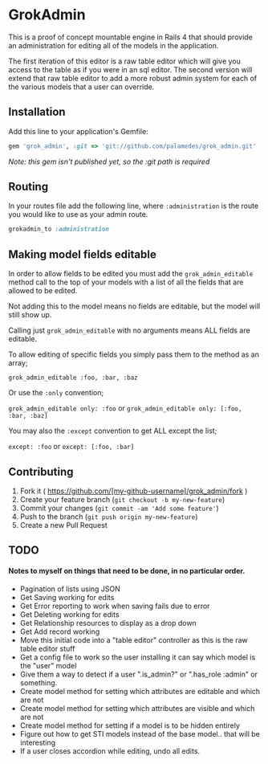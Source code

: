 # GrokAdmin

This is a proof of concept mountable engine in Rails 4 that should provide an administration for editing all of the models in the application. 

The first iteration of this editor is a raw table editor which will give you access to the table as if you were in an sql editor.
The second version will extend that raw table editor to add a more robust admin system for each of the various models that a user can override.

## Installation

Add this line to your application's Gemfile:

```ruby
gem 'grok_admin', :git => 'git://github.com/palamedes/grok_admin.git'
```

_Note: this gem isn't published yet, so the :git path is required_

## Routing

In your routes file add the following line, where `:administration` is the route you would like to use as your admin route.

```ruby
grokadmin_to :administration
```

## Making model fields editable

In order to allow fields to be edited you must add the `grok_admin_editable` method call to the top of your models with a list of all the fields that are allowed to be edited.

Not adding this to the model means no fields are editable, but the model will still show up.

Calling just `grok_admin_editable` with no arguments means ALL fields are editable.

To allow editing of specific fields you simply pass them to the method as an array;

```grok_admin_editable :foo, :bar, :baz```

Or use the `:only` convention;

```grok_admin_editable only: :foo```
or
```grok_admin_editable only: [:foo, :bar, :baz]```

You may also the `:except` convention to get ALL except the list;

```except: :foo```
or 
```except: [:foo, :bar]```


## Contributing

1. Fork it ( https://github.com/[my-github-username]/grok_admin/fork )
2. Create your feature branch (`git checkout -b my-new-feature`)
3. Commit your changes (`git commit -am 'Add some feature'`)
4. Push to the branch (`git push origin my-new-feature`)
5. Create a new Pull Request


## TODO
#### Notes to myself on things that need to be done, in no particular order.

  * Pagination of lists using JSON
  * Get Saving working for edits
  * Get Error reporting to work when saving fails due to error
  * Get Deleting working for edits
  * Get Relationship resources to display as a drop down
  * Get Add record working
  * Move this initial code into a "table editor" controller as this is the raw table editor stuff
  * Get a config file to work so the user installing it can say which model is the "user" model
  * Give them a way to detect if a user ".is_admin?" or ".has_role :admin" or something.
  * Create model method for setting which attributes are editable and which are not
  * Create model method for setting which attributes are visible and which are not
  * Create model method for setting if a model is to be hidden entirely
  * Figure out how to get STI models instead of the base model.. that will be interesting
  * If a user closes accordion while editing, undo all edits.
  
  